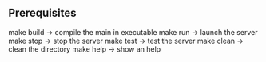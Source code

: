 ## Prerequisites

make build -> compile the main in executable
make run -> launch the server
make stop -> stop the server
make test -> test the server
make clean -> clean the directory
make help -> show an help
